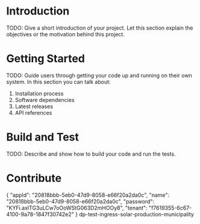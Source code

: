 # Introduction 
TODO: Give a short introduction of your project. Let this section explain the objectives or the motivation behind this project. 

# Getting Started
TODO: Guide users through getting your code up and running on their own system. In this section you can talk about:
1.	Installation process
2.	Software dependencies
3.	Latest releases
4.	API references

# Build and Test
TODO: Describe and show how to build your code and run the tests. 

# Contribute

{
  "appId": "20818bbb-5eb0-47d9-8058-e66f20a2da0c",
  "name": "20818bbb-5eb0-47d9-8058-e66f20a2da0c",
  "password": "KYFi.axlTG3uLCw7oOoWStG063D2mHOOy8",
  "tenant": "f7619355-6c67-4100-9a78-1847f30742e2"
}
dp-test-ingress-solar-production-municipality